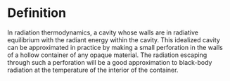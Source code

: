 # Definition

In radiation thermodynamics, a cavity whose walls are in radiative
equilibrium with the radiant energy within the cavity. This idealized
cavity can be approximated in practice by making a small perforation in
the walls of a hollow container of any opaque material. The radiation
escaping through such a perforation will be a good approximation to
black-body radiation at the temperature of the interior of the
container.
